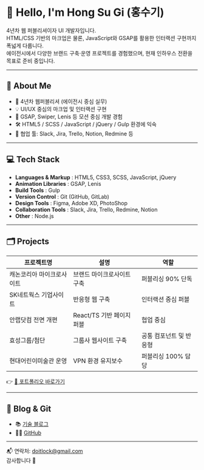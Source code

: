 # 👋 Hello, I'm Hong Su Gi (홍수기)

4년차 웹 퍼블리셔이자 UI 개발자입니다.  
HTML/CSS 기반의 마크업은 물론, JavaScript와 GSAP를 활용한 인터랙션 구현까지 폭넓게 다룹니다.  
에이전시에서 다양한 브랜드 구축·운영 프로젝트를 경험했으며, 현재 인하우스 전환을 목표로 준비 중입니다.

---

## 📌 About Me

- 🎯 4년차 웹퍼블리셔 (에이전시 중심 실무)
- 💡 UI/UX 중심의 마크업 및 인터랙션 구현
- 🚀 GSAP, Swiper, Lenis 등 모션 중심 개발 경험
- 🛠 HTML5 / SCSS / JavaScript / jQuery / Gulp 환경에 익숙
- 🧠 협업 툴: Slack, Jira, Trello, Notion, Redmine 등

---

## 💻 Tech Stack

- **Languages & Markup** : HTML5, CSS3, SCSS, JavaScript, jQuery
- **Animation Libraries** : GSAP, Lenis
- **Build Tools** : Gulp
- **Version Control** : Git (GitHub, GitLab)
- **Design Tools** : Figma, Adobe XD, PhotoShop
- **Collaboration Tools** : Slack, Jira, Trello, Redmine, Notion
- **Other** : Node.js

---

## 🗂 Projects

| 프로젝트명 | 설명 | 역할 |
|------------|------|------|
| 캐논코리아 마이크로사이트 | 브랜드 마이크로사이트 구축 | 퍼블리싱 90% 단독 |
| SK네트웍스 기업사이트 | 반응형 웹 구축 | 인터랙션 중심 퍼블 |
| 안랩닷컴 전면 개편 | React/TS 기반 페이지 퍼블 | 협업 중심 |
| 효성그룹/첨단 | 그룹사 웹사이트 구축 | 공통 컴포넌트 및 반응형 |
| 현대어린이미술관 운영 | VPN 환경 유지보수 | 퍼블리싱 100% 담당 |

👉 [🔗 포트폴리오 바로가기](https://doitlock.github.io/)

---

## 🔗 Blog & Git

- 📚 [기술 블로그](https://your-blog-link.com)  
- 🧑‍💻 [GitHub](https://github.com/doitlock)

---

📬 연락처: doitlock@gmail.com  
감사합니다 🙌
